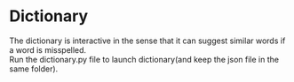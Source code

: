 # Dictionary
The dictionary is interactive in the sense that it can suggest similar words if a word is misspelled.<br>Run the dictionary.py file to launch dictionary(and keep the json file in the same folder).

